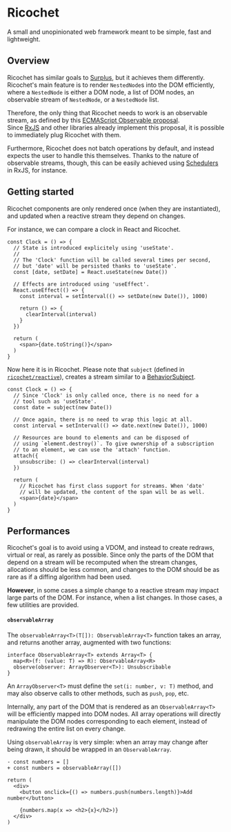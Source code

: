 # Ricochet

A small and unopinionated web framework meant to be simple, fast and lightweight.


## Overview

Ricochet has similar goals to [Surplus](https://github.com/adamhaile/surplus), but it
achieves them differently. Ricochet's main feature is to render `NestedNode`s into
the DOM efficiently, where a `NestedNode` is either a DOM node, a list of DOM nodes,
an observable stream of `NestedNode`, or a `NestedNode` list.

Therefore, the only thing that Ricochet needs to work is an observable stream,
as defined by this [ECMAScript Observable proposal](https://github.com/tc39/proposal-observable#api).  
Since [RxJS](https://github.com/ReactiveX/rxjs) and other libraries already implement this
proposal, it is possible to immediately plug Ricochet with them.

Furthermore, Ricochet does not batch operations by default, and instead
expects the user to handle this themselves. Thanks to the nature of observable streams, though,
this can be easily achieved using [Schedulers](https://rxjs-dev.firebaseapp.com/guide/scheduler) in RxJS,
for instance.


## Getting started

Ricochet components are only rendered once (when they are instantiated),
and updated when a reactive stream they depend on changes.

For instance, we can compare a clock in React and Ricochet.

```tsx
const Clock = () => {
  // State is introduced explicitely using 'useState'.
  //
  // The 'Clock' function will be called several times per second,
  // but 'date' will be persisted thanks to 'useState'.
  const [date, setDate] = React.useState(new Date())

  // Effects are introduced using 'useEffect'.
  React.useEffect(() => {
    const interval = setInterval(() => setDate(new Date()), 1000)

    return () => {
      clearInterval(interval)
    }
  })

  return (
    <span>{date.toString()}</span>
  )
}
```

Now here it is in Ricochet. Please note that `subject` (defined in
[`ricochet/reactive`](./src/reactive.ts)), creates a stream similar to a
[BehaviorSubject](https://rxjs-dev.firebaseapp.com/guide/subject#behaviorsubject).

```tsx
const Clock = () => {
  // Since 'Clock' is only called once, there is no need for a
  // tool such as 'useState'.
  const date = subject(new Date())

  // Once again, there is no need to wrap this logic at all.
  const interval = setInterval(() => date.next(new Date()), 1000)

  // Resources are bound to elements and can be disposed of
  // using `element.destroy()`. To give ownership of a subscription
  // to an element, we can use the 'attach' function.
  attach({
    unsubscribe: () => clearInterval(interval)
  })

  return (
    // Ricochet has first class support for streams. When 'date'
    // will be updated, the content of the span will be as well.
    <span>{date}</span>
  )
}
```


## Performances

Ricochet's goal is to avoid using a VDOM, and instead to create redraws, virtual
or real, as rarely as possible. Since only the parts of the DOM that depend on a stream
will be recomputed when the stream changes, allocations should be less common,
and changes to the DOM should be as rare as if a diffing algorithm had been used.

**However**, in some cases a simple change to a reactive stream may
impact large parts of the DOM. For instance, when a list changes. In those cases,
a few utilities are provided.

#### `observableArray`

The `observableArray<T>(T[]): ObservableArray<T>` function takes an array,
and returns another array, augmented with two functions:
```tsx
interface ObservableArray<T> extends Array<T> {
  map<R>(f: (value: T) => R): ObservableArray<R>
  observe(observer: ArrayObserver<T>): Unsubscribable
}
```

An `ArrayObserver<T>` must define the `set(i: number, v: T)` method, and may also
observe calls to other methods, such as `push`, `pop`, etc.

Internally, any part of the DOM that is rendered as an `ObservableArray<T>` will
be efficiently mapped into DOM nodes. All array operations will directly
manipulate the DOM nodes corresponding to each element, instead of redrawing the
entire list on every change.

Using `observableArray` is very simple: when an array may change after being
drawn, it should be wrapped in an `ObservableArray`.

```tsx
- const numbers = []
+ const numbers = observableArray([])

return (
  <div>
    <button onclick={() => numbers.push(numbers.length)}>Add number</button>

    {numbers.map(x => <h2>{x}</h2>)}
  </div>
)
```
